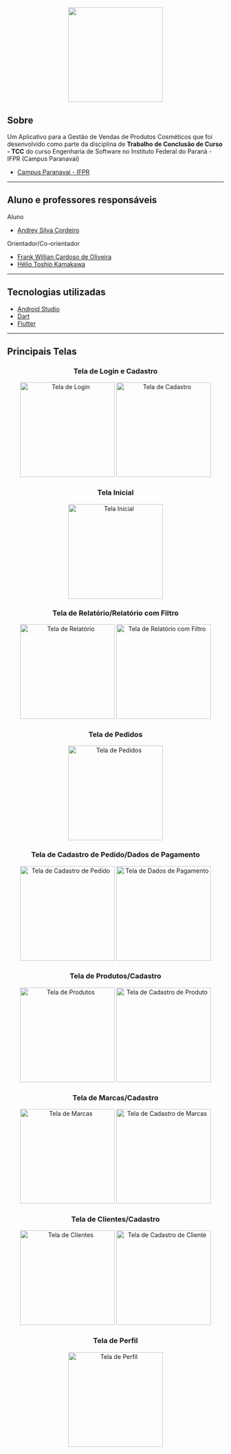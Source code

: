 <h1 align=center>
    <img width="220" src=https://upload.wikimedia.org/wikipedia/commons/thumb/2/25/Instituto_Federal_do_Paran%C3%A1_-_Marca_Vertical_2015.svg/1200px-Instituto_Federal_do_Paran%C3%A1_-_Marca_Vertical_2015.svg.png>
</h1>

## Sobre

Um Aplicativo para a Gestão de Vendas de Produtos Cosméticos que foi desenvolvido como parte da
disciplina de **Trabalho de Conclusão de Curso - TCC** do curso Engenharia de Software no Instituto
Federal do Paraná - IFPR (Campus Paranavaí)

- [Campus Paranavaí - IFPR](https://paranavai.ifpr.edu.br)

---

## Aluno e professores responsáveis

Aluno

- [Andrey Silva Cordeiro](https://github.com/AndreyCordeiro)

Orientador/Co-orientador

- [Frank Willian Cardoso de Oliveira](https://github.com/frankwco)
- [Hélio Toshio Kamakawa](https://github.com/heliokamakawa)

---

## Tecnologias utilizadas

- [Android Studio](https://developer.android.com/studio?gclid=CjwKCAjw15eqBhBZEiwAbDomEhJwOe8h4WqnpFAo6MCfzb-1fMUUk3eTNgaLEmiCRyacci4hNHFAPRoC2v8QAvD_BwE&gclsrc=aw.ds)
- [Dart](https://dart.dev)
- [Flutter](https://flutter.dev)

---

## Principais Telas

<div align="center">
  <h3>Tela de Login e Cadastro</h3>
  <img width="220" src="assets/screens/entrar.jpg" alt="Tela de Login">
  <img width="220" src="assets/screens/criar_conta.jpg" alt="Tela de Cadastro">
</div>

<div align="center">
  <h3>Tela Inicial</h3>
  <img width="220" src="assets/screens/inicio.jpg" alt="Tela Inicial">
</div>


<div align="center">
  <h3>Tela de Relatório/Relatório com Filtro</h3>
  <img width="220" src="assets/screens/relatorio.jpg" alt="Tela de Relatório">
  <img width="220" src="assets/screens/relatorio_filtro.jpg" alt="Tela de Relatório com Filtro">
</div>


<div align="center">
  <h3>Tela de Pedidos</h3>
  <img width="220" src="assets/screens/pedidos.jpg" alt="Tela de Pedidos">
</div>


<div align="center">
  <h3>Tela de Cadastro de Pedido/Dados de Pagamento</h3>
  <img width="220" src="assets/screens/cadastro_pedido.jpg" alt="Tela de Cadastro de Pedido">
  <img width="220" src="assets/screens/pagamento_pedido.jpg" alt="Tela de Dados de Pagamento">
</div>


<div align="center">
  <h3>Tela de Produtos/Cadastro</h3>
  <img width="220" src="assets/screens/produto.jpg" alt="Tela de Produtos">
  <img width="220" src="assets/screens/cadastro_produto.jpg" alt="Tela de Cadastro de Produto">
</div>


<div align="center">
  <h3>Tela de Marcas/Cadastro</h3>
  <img width="220" src="assets/screens/marca.jpg" alt="Tela de Marcas">
  <img width="220" src="assets/screens/cadastro_marca.jpg" alt="Tela de Cadastro de Marcas">
</div>


<div align="center">
  <h3>Tela de Clientes/Cadastro</h3>
  <img width="220" src="assets/screens/cliente.jpg" alt="Tela de Clientes">
  <img width="220" src="assets/screens/cadastro_cliente.jpg" alt="Tela de Cadastro de Cliente">
</div>

<div align="center">
  <h3>Tela de Perfil</h3>
  <img width="220" src="assets/screens/perfil.jpg" alt="Tela de Perfil">
</div>